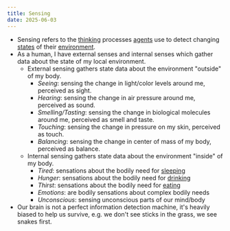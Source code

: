 ```yaml
---
title: Sensing
date: 2025-06-03
---
```

- Sensing refers to the [thinking](/thinking) processes [agents](/agent) use to detect changing [states](/state) of their [environment](/environment).
- As a human, I have external senses and internal senses which gather data about the state of my local environment.
	- External sensing gathers state data about the environment "outside" of my body.
		- *Seeing*: sensing the change in light/color levels around me, perceived as sight.
		- *Hearing*: sensing the change in air pressure around me, perceived as sound.
		- *Smelling/Tasting*: sensing the change in biological molecules around me, perceived as smell and taste.
		- *Touching*: sensing the change in pressure on my skin, perceived as touch.
		- *Balancing*: sensing the change in center of mass of my body, perceived as balance.
	- Internal sensing gathers state data about the environment "inside" of my body.
		- *Tired*: sensations about the bodily need for [sleeping](/sleeping)
		- *Hunger*: sensations about the bodily need for [drinking](/drinking)
		- *Thirst*: sensations about the bodily need for [eating](/eating)
		- *Emotions*: are bodily sensations about complex bodily needs
		- *Unconscious*: sensing unconscious parts of our mind/body
- Our brain is not a perfect information detection machine, it's heavily biased to help us survive, e.g. we don't see sticks in the grass, we see snakes first.